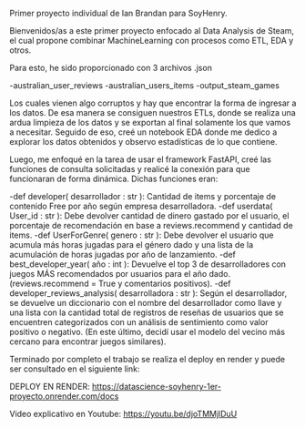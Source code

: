 Primer proyecto individual de Ian Brandan para SoyHenry.

Bienvenidos/as a este primer proyecto enfocado al Data Analysis de Steam, el cual propone combinar MachineLearning con procesos como ETL, EDA y otros.

Para esto, he sido proporcionado con 3 archivos .json

-australian_user_reviews -australian_users_items -output_steam_games

Los cuales vienen algo corruptos y hay que encontrar la forma de ingresar a los datos. De esa manera se consiguen nuestros ETLs, donde se realiza una ardua limpieza de los datos y se exportan al final solamente los que vamos a necesitar. Seguido de eso, creé un notebook EDA donde me dedico a explorar los datos obtenidos y observo estadísticas de lo que contiene.

Luego, me enfoqué en la tarea de usar el framework FastAPI, creé las funciones de consulta solicitadas y realicé la conexión para que funcionaran de forma dinámica. Dichas funciones eran:

-def developer( desarrollador : str ): Cantidad de items y porcentaje de contenido Free por año según empresa desarrolladora. 
-def userdata( User_id : str ): Debe devolver cantidad de dinero gastado por el usuario, el porcentaje de recomendación en base a reviews.recommend y cantidad de items. 
-def UserForGenre( genero : str ): Debe devolver el usuario que acumula más horas jugadas para el género dado y una lista de la acumulación de horas jugadas por año de lanzamiento. 
-def best_developer_year( año : int ): Devuelve el top 3 de desarrolladores con juegos MÁS recomendados por usuarios para el año dado. (reviews.recommend = True y comentarios positivos).
-def developer_reviews_analysis( desarrolladora : str ): Según el desarrollador, se devuelve un diccionario con el nombre del desarrollador como llave y una lista con la cantidad total de registros de reseñas de usuarios que se encuentren categorizados con un análisis de sentimiento como valor positivo o negativo. (En este último, decidí usar el modelo del vecino más cercano para encontrar juegos similares).

Terminado por completo el trabajo se realiza el deploy en render y puede ser consultado en el siguiente link:

DEPLOY EN RENDER: https://datascience-soyhenry-1er-proyecto.onrender.com/docs

Video explicativo en Youtube: https://youtu.be/djoTMMjlDuU
